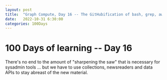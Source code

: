```yaml
---
layout: post
title:  "Graph Compute, Day 16 -- The GitHubification of bash, grep, awk, sed, et al"
date:   2022-10-31 6:30:00
categories: 100Days
---
```



# 100 Days of learning -- Day 16

There's no end to the amount of "sharpening the saw" that is necessary for sysadmin tools ... but we have to use collections, newsreaders and data APIs to stay abreast of the new material.
